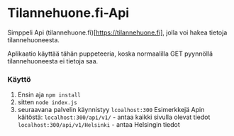 # Tilannehuone.fi-Api
Simppeli Api (tilannehuone.fi)[https://tilannehuone.fi], jolla voi hakea tietoja tilannehuoneesta.

Aplikaatio käyttää tähän puppeteeria, koska normaalilla GET pyynnöllä tilannehuoneesta ei tietoja saa.

### Käyttö
1. Ensin aja `npm install`
2. sitten `node index.js`
3. seuraavana palvelin käynnistyy `lcoalhost:300`
Esimerkkejä Apin käitöstä:
`localhost:300/api/v1/` - antaa kaikki sivulla olevat tiedot
`localhost:300/api/v1/Helsinki` - antaa Helsingin tiedot